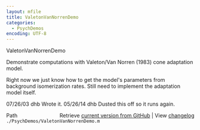 ```yaml
---
layout: mfile
title: ValetonVanNorrenDemo
categories:
  - PsychDemos
encoding: UTF-8
---
```


ValetonVanNorrenDemo

Demonstrate computations with Valeton/Van Norren (1983)
cone adaptation model.

Right now we just know how to get the model's parameters
from background isomerization rates.  Still need to implement
the adaptation model itself.

07/26/03  dhb  Wrote it.
05/26/14  dhb  Dusted this off so it runs again.


<div class="code_header" style="text-align:right;">
  <span style="float:left;">Path&nbsp;&nbsp;</span> <span class="counter">Retrieve <a href=
  "https://raw.github.com/Psychtoolbox-3/Psychtoolbox-3/beta/./PsychDemos/ValetonVanNorrenDemo.m">current version from GitHub</a> | View <a href=
  "https://github.com/Psychtoolbox-3/Psychtoolbox-3/commits/beta/./PsychDemos/ValetonVanNorrenDemo.m">changelog</a></span>
</div>
<div class="code">
  <code>./PsychDemos/ValetonVanNorrenDemo.m</code>
</div>
